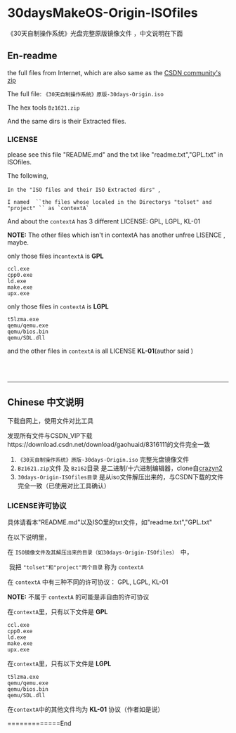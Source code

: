 # 30daysMakeOS-Origin-ISOfiles
《30天自制操作系统》光盘完整原版镜像文件 ，中文说明在下面

## En-readme

the full files from Internet, which are also same as the [CSDN community's zip](https://download.csdn.net/download/gaohuaid/8316111)

The full file: `《30天自制操作系统》原版-30days-Origin.iso `

The hex tools `Bz1621.zip`

And the same dirs is their Extracted files.    

  

### LICENSE

please see this file "README.md" and the txt like "readme.txt","GPL.txt" in ISOfiles.  

The following,

`In the "ISO files and their ISO Extracted dirs" `, 

 	I named  ``the files whose localed in the Directorys "tolset" and "project" `` as `contextA`



And about the `contextA` has 3 different LICENSE: GPL, LGPL, KL-01  

**NOTE:** The other files which isn't in contextA has another unfree LISENCE , maybe.  



only those files in`contextA` is **GPL**

```GPL
ccl.exe
cpp0.exe
ld.exe
make.exe
upx.exe
```

only those files in `contextA` is **LGPL**

```LGPL
t5lzma.exe
qemu/qemu.exe
qemu/bios.bin
qemu/SDL.dll
```

and the other files in `contextA` is all LICENSE **KL-01**(author said )  



 <br/>

 <br/>

<hr/>

## Chinese  中文说明

下载自网上，使用文件对比工具

发现所有文件与CSDN_VIP下载https://download.csdn.net/download/gaohuaid/8316111的文件完全一致  



1. `《30天自制操作系统》原版-30days-Origin.iso`                            完整光盘镜像文件
2. `Bz1621.zip`文件 及 `Bz162`目录          是二进制/十六进制编辑器，clone自[crazyn2](https://github.com/crazyn2/30daysMakeOS-complete_iso_file/commits?author=crazyn2)
3. `30days-Origin-ISOfiles目录`                             是从iso文件解压出来的，与CSDN下载的文件完全一致（已使用对比工具确认）  

  

### LICENSE许可协议

具体请看本"README.md"以及ISO里的txt文件，如"readme.txt","GPL.txt"  

在以下说明里，

在 `ISO镜像文件及其解压出来的目录（如30days-Origin-ISOfiles） `中，

​      我把 ``"tolset"和"project"两个目录`` 称为 `contextA`



在 `contextA` 中有三种不同的许可协议： GPL, LGPL, KL-01  

**NOTE:** 不属于 `contextA` 的可能是非自由的许可协议  



在`contextA`里，只有以下文件是 **GPL**

```GPL
ccl.exe
cpp0.exe
ld.exe
make.exe
upx.exe
```

在`contextA`里，只有以下文件是 **LGPL**

```LGPL
t5lzma.exe
qemu/qemu.exe
qemu/bios.bin
qemu/SDL.dll
```

在`contextA`中的其他文件均为 **KL-01** 协议（作者如是说）  

=============End

<br/>